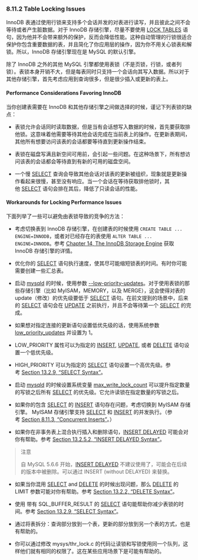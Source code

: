 ### 8.11.2 Table Locking Issues

InnoDB 表通过使用行锁来支持多个会话并发的对表进行读写，并且彼此之间不会等待或者产生脏数据。对于 InnoDB 存储引擎，尽量不要使用 [LOCK TABLES][34] 语句，因为他并不会带来额外的保护，反而会降低性能。这种自动管理的行锁很适合保护你包含重要数据的表，并且简化了你应用层的操作，因为你不用关心锁表和解锁。所以，InnoDB 存储引擎现在是 MySQL 的默认引擎。

除了 InnoDB 之外的其他 MySQL 引擎都使用表锁（不是页锁，行锁，或者列锁）。表锁本身开销不大，但是每表同时只支持一个会话向其写入数据。所以对于其他存储引擎，首先考虑应用到查询很多，但是很少插入或更新的表上。

#### Performance Considerations Favoring InnoDB

当你创建表需要在 InnoDB 和其他存储引擎之间做选择的时候，谨记下列表锁的缺点：

* 表锁允许会话同时读取数据，但是当有会话想写入数据的时候，首先要获取排他锁。这意味着他需要等待其他会话完成在当前表上的操作。在更新表期间，其他所有想要访问该表的会话都要等待直到更新操作结束。

* 表锁在磁盘写满且新空间可用前，会引起一些问题。在这种场景下，所有想访问该表的会话都会等待直到有新的可用的磁盘空间。

* 一个慢 [SELECT][1] 查询会导致其他会话对该表的更新被组织，现象就是更新操作看起来很慢，甚至没有响应。当一个会话在等待获取排他锁时，其他 [SELECT][2] 语句会排在其后，降低了只读会话的性能。

#### Workarounds for Locking Performance Issues

下面列举了一些可以避免由表锁导致的竞争的方法：

* 考虑切换表到 InnoDB 存储引擎，在创建表的时候使用 `CREATE TABLE ... ENGINE=INNODB`，或者对已经存在的表使用 `ALTER TABLE ... ENGINE=INNODB`。参考 [Chapter 14, The InnoDB Storage Engine][3] 获取 InnoDB 存储引擎的详情。

* 优化你的 [SELECT][4] 语句执行速度，使其尽可能缩短锁表的时间。有时你可能需要创建一些汇总表。

* 启动 [mysqld][5] 的时候，使用参数 [--low-priority-updates][6]。对于使用表锁的那些存储引擎（比如 MyISAM，MEMORY，以及 MERGE），这会使得对表的 update（修改）的优先级要低于 [SELECT][7] 语句。在前文提到的场景中，后来的 [SELECT][8] 语句会在 [UPDATE][9] 之前执行，并且不会等待第一个 [SELECT][10] 的完成。

* 如果想对指定连接的更新语句设置低优先级的话，使用系统参数 [low_priority_updates][11] 并设置为 1。

* LOW_PRIORITY 属性可以为指定的 [INSERT][12], [UPDATE][13], 或者 [DELETE][14] 语句设置一个低优先级。

* HIGH_PRIORITY 可以为指定的 [SELECT][15] 语句设置一个高优先级。参考 [Section 13.2.9, “SELECT Syntax”][16]。

* 启动 [mysqld][17] 的时候设置系统变量 [max_write_lock_count][18] 可以提升指定数量的写锁之后所有 [SELECT][19] 的优先级。它允许读锁在指定数量的写锁之后。

* 如果你的包含 [SELECT][21] 的 [INSERT][20] 语句存在问题，考虑切换到 MyISAM 存储引擎。 MyISAM 存储引擎支持 [SELECT][22] 和 [INSERT][23] 的并发执行。（参考 [Section 8.11.3, “Concurrent Inserts”][24]。）

* 如果你在非事务表上混合执行插入和删除语句，[INSERT DELAYED][25] 可能会对你有帮助。参考 [Section 13.2.5.2, “INSERT DELAYED Syntax”][26]。

> 注意
> 
> 自 MySQL 5.6.6 开始，[INSERT DELAYED][27] 不建议使用了，可能会在后续的版本中被删除。可以通过 INSERT (without DELAYED) 来替换。

* 如果当你混用 [SELECT][28] and [DELETE][29] 的时候出现问题，那么 [DELETE][30] 的 LIMIT 参数可能对你有帮助。参考 [Section 13.2.2, “DELETE Syntax”][31]。

* 使用 带有 SQL_BUFFER_RESULT 的 [SELECT][32] 语句能帮助你减少表锁的时间。参考 [Section 13.2.9, “SELECT Syntax”][33]。

* 通过将表拆分：查询部分放到一个表，更新的部分放到另一个表的方式，也是有帮助的。

* 你可以通过修改 mysys/thr_lock.c 的代码让读锁和写锁使用同一个队列，这样他们就有相同的权限了。这在某些应用场景下是可能有帮助的。

[1]:sql-syntax.html#select
[2]:sql-syntax.html#select
[3]:innodb-storage-engine.html
[4]:sql-syntax.html#select
[5]:programs.html#mysqld
[6]:server-administration.html#option_mysqld_low-priority-updates
[7]:sql-syntax.html#select
[8]:sql-syntax.html#select
[9]:sql-syntax.html#update
[10]:sql-syntax.html#select
[11]:server-administration.html#sysvar_low_priority_updates
[12]:sql-syntax.html#insert
[13]:sql-syntax.html#update
[14]:sql-syntax.html#delete
[15]:sql-syntax.html#select
[16]:sql-syntax.html#select
[17]:programs.html#mysqld
[18]:server-administration.html#sysvar_max_write_lock_count
[19]:sql-syntax.html#select
[20]:sql-syntax.html#insert
[21]:sql-syntax.html#select
[22]:sql-syntax.html#select
[23]:sql-syntax.html#insert
[24]:optimization.html#concurrent-inserts
[25]:sql-syntax.html#insert-delayed
[26]:sql-syntax.html#insert-delayed
[27]:sql-syntax.html#insert-delayed
[28]:sql-syntax.html#select
[29]:sql-syntax.html#delete
[30]:sql-syntax.html#delete
[31]:sql-syntax.html#delete
[32]:sql-syntax.html#select
[33]:sql-syntax.html#select
[34]:sql-syntax.html#lock-tables
